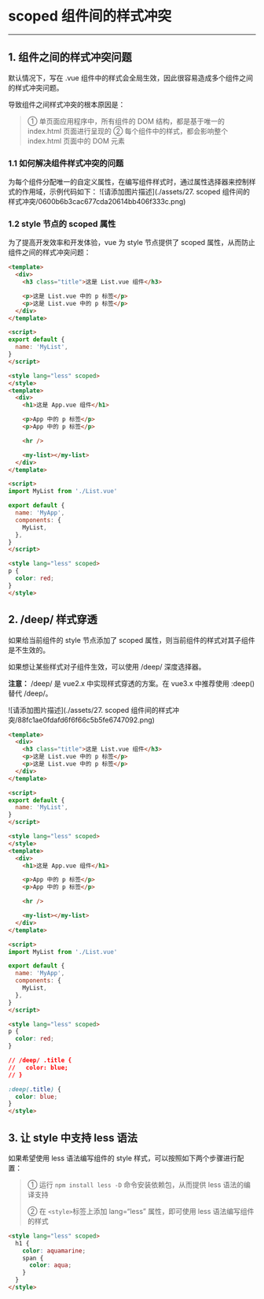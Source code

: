 # scoped 组件间的样式冲突

------

## 1. 组件之间的样式冲突问题

默认情况下，写在 .vue 组件中的样式会全局生效，因此很容易造成多个组件之间的样式冲突问题。

导致组件之间样式冲突的根本原因是：

> ① 单页面应用程序中，所有组件的 DOM 结构，都是基于唯一的 index.html 页面进行呈现的
> ② 每个组件中的样式，都会影响整个 index.html 页面中的 DOM 元素

### 1.1 如何解决组件样式冲突的问题

为每个组件分配唯一的自定义属性，在编写组件样式时，通过属性选择器来控制样式的作用域，示例代码如下：
![请添加图片描述](./assets/27. scoped 组件间的样式冲突/0600b6b3cac677cda20614bb406f333c.png)

### 1.2 style 节点的 scoped 属性

为了提高开发效率和开发体验，vue 为 style 节点提供了 scoped 属性，从而防止组件之间的样式冲突问题：

```html
<template>
  <div>
    <h3 class="title">这是 List.vue 组件</h3>

    <p>这是 List.vue 中的 p 标签</p>
    <p>这是 List.vue 中的 p 标签</p>
  </div>
</template>

<script>
export default {
  name: 'MyList',
}
</script>

<style lang="less" scoped>
</style>
<template>
  <div>
    <h1>这是 App.vue 组件</h1>

    <p>App 中的 p 标签</p>
    <p>App 中的 p 标签</p>

    <hr />

    <my-list></my-list>
  </div>
</template>

<script>
import MyList from './List.vue'

export default {
  name: 'MyApp',
  components: {
    MyList,
  },
}
</script>

<style lang="less" scoped>
p {
  color: red;
}
</style>
```

## 2. /deep/ 样式穿透

如果给当前组件的 style 节点添加了 scoped 属性，则当前组件的样式对其子组件是不生效的。

如果想让某些样式对子组件生效，可以使用 /deep/ 深度选择器。

**注意：**
/deep/ 是 vue2.x 中实现样式穿透的方案。在 vue3.x 中推荐使用 :deep() 替代 /deep/。

![请添加图片描述](./assets/27. scoped 组件间的样式冲突/88fc1ae0fdafd6f6f66c5b5fe6747092.png)

```html
<template>
  <div>
    <h3 class="title">这是 List.vue 组件</h3>
    <p>这是 List.vue 中的 p 标签</p>
    <p>这是 List.vue 中的 p 标签</p>
  </div>
</template>

<script>
export default {
  name: 'MyList',
}
</script>

<style lang="less" scoped>
</style>
<template>
  <div>
    <h1>这是 App.vue 组件</h1>

    <p>App 中的 p 标签</p>
    <p>App 中的 p 标签</p>

    <hr />

    <my-list></my-list>
  </div>
</template>

<script>
import MyList from './List.vue'

export default {
  name: 'MyApp',
  components: {
    MyList,
  },
}
</script>

<style lang="less" scoped>
p {
  color: red;
}

// /deep/ .title {
//   color: blue;
// }

:deep(.title) {
  color: blue;
}
</style>
```

## 3. 让 style 中支持 less 语法

如果希望使用 less 语法编写组件的 style 样式，可以按照如下两个步骤进行配置：

> ① 运行 `npm install less -D` 命令安装依赖包，从而提供 less 语法的编译支持
>
> ② 在 `<style>`标签上添加 lang=“less” 属性，即可使用 less 语法编写组件的样式

```html
<style lang="less" scoped>
  h1 {
    color: aquamarine;
    span {
      color: aqua;
    }
  }
</style>
```

